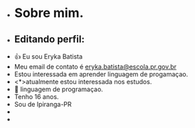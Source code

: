 - # Sobre mim.
- ## Editando perfil:
- 👍 Eu sou Eryka Batista
- Meu email de contato é eryka.batista@escola.pr.gov.br
- Estou interessada em aprender linguagem de progamaçao.
- <*>atualmente estou interessada nos estudos.
- 🌱 linguagem de programaçao.
- Tenho 16 anos.
- Sou de Ipiranga-PR
-
- 
